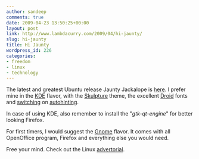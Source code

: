 ```yaml
---
author: sandeep
comments: true
date: 2009-04-23 13:50:25+00:00
layout: post
link: http://www.lambdacurry.com/2009/04/hi-jaunty/
slug: hi-jaunty
title: Hi Jaunty
wordpress_id: 226
categories:
- freedom
- linux
- technology
---
```


The latest and greatest Ubuntu release Jaunty Jackalope is [here](https://lists.ubuntu.com/archives/ubuntu-announce/2009-April/000122.html). I prefer mine in the [KDE](http://torrent.ubuntu.com/kubuntu/simple/jaunty/desktop/kubuntu-9.04-desktop-i386.iso.torrent) flavor, with the [Skulpture](http://www.kde-look.org/content/show.php/Skulpture?content=59031) theme, the excellent [Droid](http://en.wikipedia.org/wiki/Droid_%28font%29) fonts and [switching](http://www.spodesabode.com/discussion/51/making-ubuntu-look-better/) on [autohinting](http://www.lambdacurry.com/2008/01/03/a-tale-of-freetype-and-apple/).

In case of using KDE, also remember to install the "_gtk-qt-engine_" for better looking Firefox.

For first timers, I would suggest the [Gnome](http://releases.ubuntu.com/releases/9.04/ubuntu-9.04-desktop-i386.iso.torrent) flavor. It comes with all OpenOffice program, Firefox and everything else you would need.

Free your mind. Check out the Linux [advertorial](http://video.linuxfoundation.org/video/1106).
